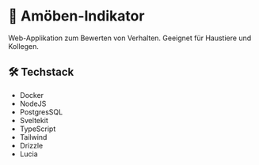 # 🦠 Amöben-Indikator

Web-Applikation zum Bewerten von Verhalten.
Geeignet für Haustiere und Kollegen.

## 🛠️ Techstack

- Docker
- NodeJS
- PostgresSQL
- Sveltekit
- TypeScript
- Tailwind
- Drizzle
- Lucia
